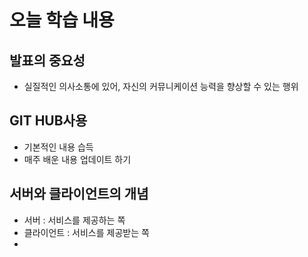 # 오늘 학습 내용

## 발표의 중요성
  - 실질적인 의사소통에 있어, 자신의 커뮤니케이션 능력을 향상할 수 있는 행위

## GIT HUB사용
  - 기본적인 내용 습득
  - 매주 배운 내용 업데이트 하기

## 서버와 클라이언트의 개념
  - 서버 : 서비스를 제공하는 쪽
  - 클라이언트 : 서비스를 제공받는 쪽
  - 
